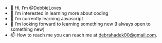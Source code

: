 - 👋 Hi, I’m @DebbieLoves
- 👀 I’m interested in learning more about coding
- 🌱 I’m currently learning Javascript
- 💞️ I’m looking forward to learning something new (I always open to something new)
- 📫 How to reach me you can reach me at debrahadek00@gmail.com.

